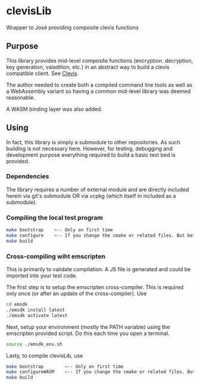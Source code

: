 # clevisLib
Wrapper to José providing composite clevis functions

## Purpose
This library provides mid-level composite functions (encryption. decryption, key generation, valadition, etc.) in an abstract way to build a clevis compatible client. See [Clevis](http://github.com/latchset/clevis).

The author needed to create both a compiled command line tools as well as a WebAssembly variant so having a common mid-level library was deemed reasonable. 

A WASM binding layer was also added.

## Using
In fact, this library is simply a submodule to other repositories. As such building is not necessary here. However, for testing, debugging and development purpose everything required to build a basic test bed is provided.

### Dependencies
The library requires a number of external module and are directly included herein via git's submodule OR via vcpkg (which itself in included as a submodule).

### Compiling the local test program
```bash
make bootstrap    <-- Only on first time
make configure    <-- If you change the cmake or related files. But before run make clean
make build
```
### Cross-compiling wiht emscripten
This is primarily to validate compilation. A JS file is generated and could be imported into your test code.

The first step is to setup the emscripten cross-compiler. This is required only once (or after an update of the cross-compiler). Use
```bash
cd emsdk
./emsdk install latest
./emsdk activate latest
```

Next, setup your environment (mostly the PATH variable) using the emscripten provided script. Do this each time you open a terminal.
```bash
source ./emsdk_env.sh
```

Lasty, to compile clevisLib, use
```bash
make bootstrap        <-- Only on first time
make configureWASM    <-- If you change the cmake or related files. But before run make clean
make build
```